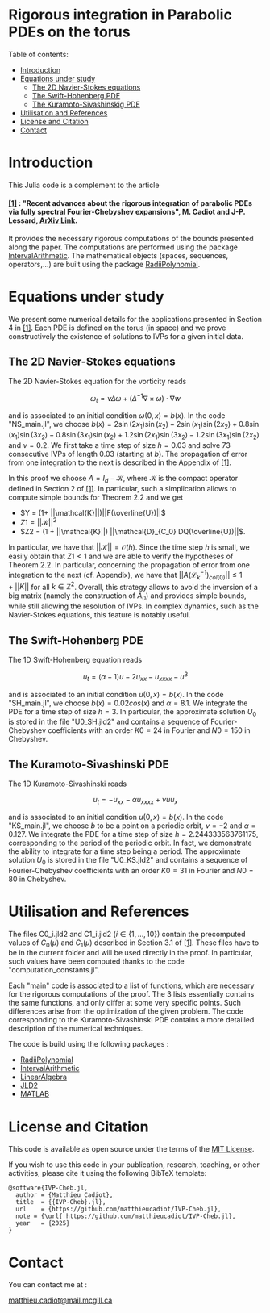 # Rigorous integration in Parabolic PDEs on the torus


Table of contents:


* [Introduction](#introduction)
* [Equations under study](#equations-under-study)
   * [The 2D Navier-Stokes equations](#the-2D-navier-stokes-equations)
   * [The Swift-Hohenberg PDE](#the-swift-hohenberg-pde)
   * [The Kuramoto-Sivashinskig PDE](#the-kuramoto-sivashinski-pde)
* [Utilisation and References](#utilisation-and-references)
* [License and Citation](#license-and-citation)
* [Contact](#contact)



# Introduction

This Julia code is a complement to the article 

#### [[1]](https://arxiv.org/abs/2403.10450) : "Recent advances about the rigorous integration of parabolic PDEs via fully spectral Fourier-Chebyshev expansions", M. Cadiot and J-P. Lessard, [ArXiv Link](https://arxiv.org/abs/2403.10450).

It provides the necessary rigorous computations of the bounds presented along the paper. The computations are performed using the package [IntervalArithmetic](https://github.com/JuliaIntervals/IntervalArithmetic.jl). The mathematical objects (spaces, sequences, operators,...) are built using the package [RadiiPolynomial](https://github.com/OlivierHnt/RadiiPolynomial.jl). 


# Equations under study

We present some numerical details for the applications presented in Section 4 in [[1]](https://arxiv.org/abs/2403.10450). Each PDE is defined on the torus (in space) and we prove constructively the existence of solutions to IVPs for a given initial data. 

## The 2D Navier-Stokes equations
The 2D Navier-Stokes equation for the vorticity reads 

$$\omega_t = \nu \Delta \omega + \left(\Delta^{-1}\nabla \times \omega\right)\cdot \nabla w$$

and is associated to an initial condition $\omega(0,x) = b(x)$. In the code "NS_main.jl", we choose $b(x) = 2\sin(2x_1)\sin(x_2) - 2 \sin(x_1)\sin(2x_2) + 0.8\sin(x_1)\sin(3x_2) - 0.8 \sin(3x_1)\sin(x_2)  + 1.2\sin(2x_1)\sin(3x_2) - 1.2 \sin(3x_1)\sin(2x_2)$ and $\nu = 0.2$. We first take a time step of size $h=0.03$ and solve 73 consecutive IVPs of length 0.03 (starting at $b$). The propagation of error from one integration to the next is described in the Appendix of  [[1]](https://arxiv.org/abs/2403.10450). 

In this proof we choose $A = I_d - \mathcal{K}$, where $\mathcal{K}$ is the compact operator defined in Section 2 of  [[1]](https://arxiv.org/abs/2403.10450). In particular, such a simplication allows to compute simple bounds for Theorem 2.2 and we get
- $Y = (1+ ||\mathcal{K}||)||F(\overline{U})||$
- $Z1 = ||\mathcal{K}||^2$
- $Z2 = (1 + ||\mathcal{K}||) ||\mathcal{D}_{C_0} DQ(\overline{U})||$.

In particular, we have that $||\mathcal{K}|| = \mathcal{O}(h)$. Since the time step $h$ is small, we easily obtain that $Z1<1$ and we are able to verify the hypotheses of Theorem 2.2. In particular, concerning the propagation of error from one integration to the next (cf. Appendix), we have that 
$|| A (\mathcal{L}^{-1}_k)_{col(0)}|| \leq 1 + ||K||$ for all $k \in \mathbb{Z}^2$. Overall, this strategy allows to avoid the inversion of a big matrix (namely the construction of $A_0$) and provides simple bounds, while still allowing the resolution of IVPs. In complex dynamics, such as the Navier-Stokes equations, this feature is notably useful.

## The Swift-Hohenberg PDE

The 1D Swift-Hohenberg equation reads 

$$ u_t = (\alpha-1)u - 2u_{xx} - u_{xxxx} - u^3$$

and is associated to an initial condition $u(0,x) = b(x)$. In the code "SH_main.jl", we choose $b(x) = 0.02 cos(x)$ and $\alpha = 8.1$. We integrate the PDE for a time step of size $h=3$. In particular, the approximate solution $U_0$ is stored in the file "U0_SH.jld2" and contains a sequence of Fourier-Chebyshev coefficients with an order $K0 = 24$ in Fourier and $N0 = 150$ in Chebyshev.

## The Kuramoto-Sivashinski PDE

The 1D Kuramoto-Sivashinski reads 

$$u_t = -u_{xx} - \alpha u_{xxxx} + \nu uu_x$$

and is associated to an initial condition $u(0,x) = b(x)$. In the code "KS_main.jl", we choose $b$ to be a point on a periodic orbit, $\nu = -2$ and $\alpha = 0.127$. We integrate the PDE for a time step of size $h= 2.244333563761175$, corresponding to the period of the periodic orbit. In fact, we demonstrate the ability to integrate for a time step being a period. The approximate solution $U_0$ is stored in the file "U0_KS.jld2" and contains a sequence of Fourier-Chebyshev coefficients with an order $K0 = 31$ in Fourier and $N0 = 80$ in Chebyshev.


 # Utilisation and References

The files C0_i.jld2 and C1_i.jld2 ($i \in \{1, \dots, 10\}$) contain the precomputed values of $C_0(\mu)$ and $C_1(\mu)$ described in Section 3.1 of [[1]](https://arxiv.org/abs/2403.10450). These files have to be in the current folder and will be used directly in the proof. In particular, such values have been computed thanks to the code "computation_constants.jl".

Each "main" code is associated to a list of functions, which are necessary for the rigorous computations of the proof. The 3 lists essentially contains the same functions, and only differ at some very specific points. Such differences arise from the optimization of the given problem. The code corresponding to the Kuramoto-Sivashinski PDE contains a more detailled description of the numerical techniques. 


 The code is build using the following packages :
 - [RadiiPolynomial](https://github.com/OlivierHnt/RadiiPolynomial.jl) 
 - [IntervalArithmetic](https://github.com/JuliaIntervals/IntervalArithmetic.jl)
 - [LinearAlgebra](https://docs.julialang.org/en/v1/stdlib/LinearAlgebra/)
 - [JLD2](https://github.com/JuliaIO/JLD2.jl)
 - [MATLAB](https://github.com/JuliaInterop/MATLAB.jl)
 
 
 # License and Citation
 
This code is available as open source under the terms of the [MIT License](http://opensource.org/licenses/MIT).
  
If you wish to use this code in your publication, research, teaching, or other activities, please cite it using the following BibTeX template:

```
@software{IVP-Cheb.jl,
  author = {Matthieu Cadiot},
  title  = {{IVP-Cheb}.jl},
  url    = {https://github.com/matthieucadiot/IVP-Cheb.jl},
  note = {\url{ https://github.com/matthieucadiot/IVP-Cheb.jl},
  year   = {2025}
}
```


# Contact

You can contact me at :

matthieu.cadiot@mail.mcgill.ca
